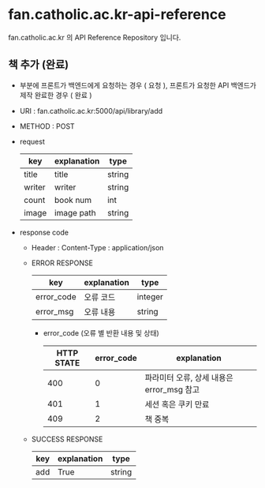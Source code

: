 # fan.catholic.ac.kr-api-reference
fan.catholic.ac.kr 의 API Reference Repository 입니다.

## 책 추가 (완료)
-  부분에 프론트가 백엔드에게 요청하는 경우 ( 요청 ), 프론트가 요청한 API 백엔드가 제작 완료한 경우 ( 완료 )
- URI : fan.catholic.ac.kr:5000/api/library/add
- METHOD : POST
- request

    | key | explanation | type |
    |--- |--- |--- |
    | title | title | string |
    | writer | writer | string |
    | count | book num | int |
    | image | image path | string |
    

- response code
    - Header :
        Content-Type : application/json
    - ERROR RESPONSE
    
        |    key   | explanation |   type  |
        | -------- | ----------- |-------- |
        |error_code| 오류 코드     | integer | 
        |error_msg | 오류 내용  | string  |
        
        - error_code (오류 별 반환 내용 및 상태)
        
            | HTTP STATE | error_code | explanation |
            |----------- | ---------- | ----------- |
            | 400 |0| 파라미터 오류, 상세 내용은 error_msg 참고 |
            | 401 |1| 세션 혹은 쿠키 만료 |
            | 409 |2| 책 중복 |

    
    - SUCCESS RESPONSE
    
        | key | explanation | type |
        |--- |--- |--- |
        | add | True | string |
        

